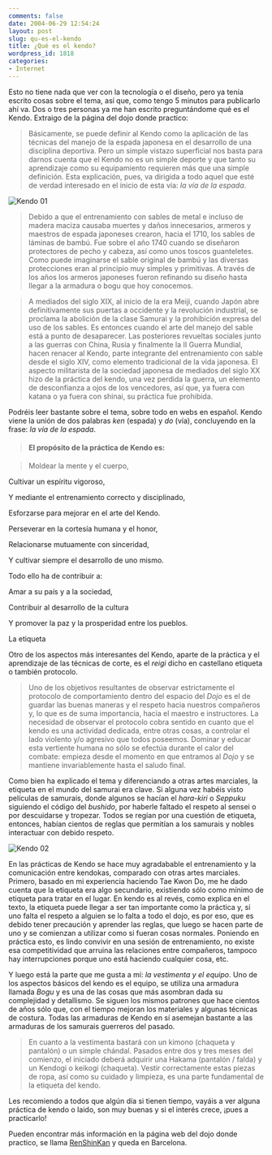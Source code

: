 ```yaml
---
comments: false
date: 2004-06-29 12:54:24
layout: post
slug: qu-es-el-kendo
title: ¿Qué es el kendo?
wordpress_id: 1818
categories:
- Internet
---
```


Esto no tiene nada que ver con la tecnología o el diseño, pero ya tenía escrito cosas sobre el tema, así que, como tengo 5 minutos para publicarlo ahí va. Dos o tres personas ya me han escrito preguntándome qué es el Kendo.  Extraigo de la página del dojo donde practico:





> Básicamente, se puede definir al Kendo como la aplicación de las técnicas del manejo de la espada japonesa en el desarrollo de una disciplina deportiva. Pero un simple vistazo superficial nos basta para darnos cuenta que el Kendo no es un simple deporte y que tanto su aprendizaje como su equipamiento requieren más que una simple definición. Esta explicación, pues, va dirigida a todo aquel que esté de verdad interesado en el inicio de esta vía: _la vía de la espada_.





![Kendo 01](http://www.minid.net/images/kendo-01.png)





> Debido a que el entrenamiento con sables de metal e incluso de madera maciza causaba muertes y daños innecesarios, armeros y maestros de espada japoneses crearon, hacia el 1710, los sables de láminas de bambú. Fue sobre el año 1740 cuando se diseñaron protectores de pecho y cabeza, así como unos toscos guanteletes. Como puede imaginarse el sable original de bambú y las diversas protecciones eran al principio muy simples y primitivas. A través de los años los armeros japoneses fueron refinando su diseño hasta llegar a la armadura o bogu que hoy conocemos.





> A mediados del siglo XIX, al inicio de la era Meiji, cuando Japón abre definitivamente sus puertas a occidente y la revolución industrial, se proclama la abolición de la clase Samurai y la prohibición expresa del uso de los sables. Es entonces cuando el arte del manejo del sable está a punto de desaparecer. Las posteriores revueltas sociales junto a las guerras con China, Rusia y finalmente la II Guerra Mundial, hacen renacer al Kendo, parte integrante del entrenamiento con sable desde el siglo XIV, como elemento tradicional de la vida japonesa. El aspecto militarista de la sociedad japonesa de mediados del siglo XX hizo de la práctica del kendo, una vez perdida la guerra, un elemento de desconfianza a ojos de los vencedores, así que, ya fuera con katana o ya fuera con shinai, su práctica fue prohibida. 





Podréis leer bastante sobre el tema, sobre todo en webs en español. Kendo viene la unión de dos palabras _ken_ (espada) y _do_ (vía), concluyendo en la frase: _la vía de la espada_.





> ####  El propósito de la práctica de Kendo es:
> 
> 


> 
> Moldear la mente y el cuerpo,  

Cultivar un espíritu vigoroso,  

Y mediante el entrenamiento correcto y disciplinado,  

Esforzarse para mejorar en el arte del Kendo.  

Perseverar en la cortesía humana y el honor,  

Relacionarse mutuamente con sinceridad,  

Y cultivar siempre el desarrollo de uno mismo.  

Todo ello ha de contribuir a:  

Amar a su país y a la sociedad,  

Contribuir al desarrollo de la cultura  

Y promover la paz y la prosperidad entre los pueblos.





La etiqueta





Otro de los aspectos más interesantes del Kendo, aparte de la práctica y el aprendizaje de las técnicas de corte, es el _reigi_ dicho en castellano etiqueta o también protocolo.





> Uno de los objetivos resultantes de observar estrictamente el protocolo de comportamiento dentro del espacio del _Dojo_ es el de guardar las buenas maneras y el respeto hacia nuestros compañeros y, lo que es de suma importancia, hacia el maestro e instructores. La necesidad de observar el protocolo cobra sentido en cuanto que el kendo es una actividad dedicada, entre otras cosas, a controlar el lado violento y/o agresivo que todos poseemos. Dominar y educar esta vertiente humana no sólo se efectúa durante el calor del combate: empieza desde el momento en que entramos al _Dojo_ y se mantiene invariablemente hasta el saludo final.





Como bien ha explicado el tema y diferenciando a otras artes marciales, la etiqueta en el mundo del samurai era clave. Si alguna vez habéis visto películas de samurais, donde algunos se hacían el _hara-kiri_ o _Seppuku_ siguiendo el código del _bushido_, por haberle faltado el respeto al sensei o por descuidarse y tropezar. Todos se regían por una cuestión de etiqueta, entonces, habían cientos de reglas que permitían a los samurais y nobles interactuar con debido respeto.





![Kendo 02](http://www.minid.net/images/kendo-02.png)





En las prácticas de Kendo se hace muy agradabable el entrenamiento y la comunicación entre kendokas, comparado con otras artes marciales. Primero, basado en mi experiencia haciendo Tae Kwon Do, me he dado cuenta que la etiqueta era algo secundario, existiendo sólo como mínimo de etiqueta para tratar en el lugar. En kendo es al revés, como explica en el texto, la etiqueta puede llegar a ser tan importante como la práctica y, si uno falta el respeto a alguien se lo falta a todo el dojo, es por eso, que es debido tener precaución y aprender las reglas, que luego se hacen parte de uno y se comienzan a utilizar como si fueran cosas normales. Poniendo en práctica esto, es lindo convivir en una sesión de entrenamiento, no existe esa competitividad que arruina las relaciones entre compañeros, tampoco hay interrupciones porque uno está haciendo cualquier cosa, etc.





Y luego está la parte que me gusta a mí: _la vestimenta y el equipo_. Uno de los aspectos básicos del kendo es el equipo, se utiliza una armadura llamada _Bogu_ y es una de las cosas que más asombran dada su complejidad y detallismo. Se siguen los mismos patrones que hace cientos de años sólo que, con el tiempo mejoran los materiales y algunas técnicas de costura. Todas las armaduras de Kendo en sí asemejan bastante a las armaduras de los samurais guerreros del pasado.





> En cuanto a la vestimenta bastará con un kimono (chaqueta y pantalón) o un simple chándal. Pasados entre dos y tres meses del comienzo, el iniciado deberá adquirir una Hakama (pantalón / falda) y un Kendogi o keikogi (chaqueta). Vestir correctamente estas piezas de ropa, así como su cuidado y limpieza, es una parte fundamental de la etiqueta del kendo. 





Les recomiendo a todos que algún día si tienen tiempo, vayáis a ver alguna práctica de kendo o Iaido, son muy buenas y si el interés crece, ¡pues a practicarlo!





Pueden encontrar más información en la página web del dojo donde practico, se llama [RenShinKan](http://www.renshinkan-barcelona.org/) y queda en Barcelona.




 
